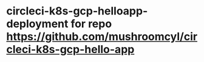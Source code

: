 # circleci-k8s-gcp-helloapp-deployment for repo https://github.com/mushroomcyl/circleci-k8s-gcp-hello-app

